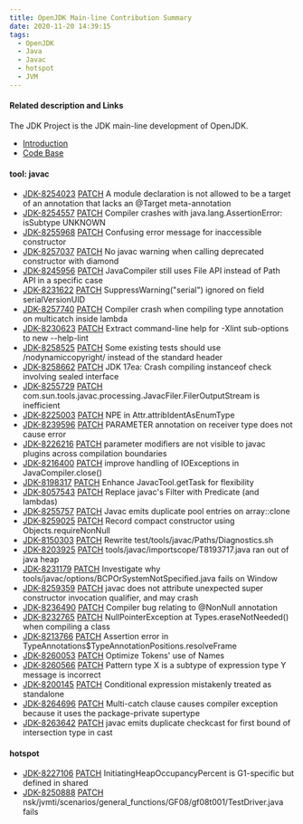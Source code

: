 ```yaml
---
title: OpenJDK Main-line Contribution Summary
date: 2020-11-20 14:39:15
tags:
  - OpenJDK
  - Java
  - Javac
  - hotspot
  - JVM
---
```


#### Related description and Links
The JDK Project is the JDK main-line development of OpenJDK.
- [Introduction](http://openjdk.java.net/projects/jdk)
- [Code Base](https://github.com/openjdk/jdk)


#### tool: javac
- [JDK-8254023](https://bugs.openjdk.java.net/browse/JDK-8254023) [PATCH](https://github.com/openjdk/jdk/pull/622)  A module declaration is not allowed to be a target of an annotation that lacks an @Target meta-annotation
- [JDK-8254557](https://bugs.openjdk.java.net/browse/JDK-8254557) [PATCH](https://github.com/openjdk/jdk/pull/718)  Compiler crashes with java.lang.AssertionError: isSubtype UNKNOWN
- [JDK-8255968](https://bugs.openjdk.java.net/browse/JDK-8255968) [PATCH](https://github.com/openjdk/jdk/pull/1389)  Confusing error message for inaccessible constructor
- [JDK-8257037](https://bugs.openjdk.java.net/browse/JDK-8257037) [PATCH](https://github.com/openjdk/jdk/pull/1490)  No javac warning when calling deprecated constructor with diamond
- [JDK-8245956](https://bugs.openjdk.java.net/browse/JDK-8245956) [PATCH](https://github.com/openjdk/jdk/pull/1553)  JavaCompiler still uses File API instead of Path API in a specific case
- [JDK-8231622](https://bugs.openjdk.java.net/browse/JDK-8231622) [PATCH](https://github.com/openjdk/jdk/pull/1626)  SuppressWarning("serial") ignored on field serialVersionUID
- [JDK-8257740](https://bugs.openjdk.java.net/browse/JDK-8257740) [PATCH](https://github.com/openjdk/jdk/pull/1648)  Compiler crash when compiling type annotation on multicatch inside lambda
- [JDK-8230623](https://bugs.openjdk.java.net/browse/JDK-8230623) [PATCH](https://github.com/openjdk/jdk/pull/1758)  Extract command-line help for -Xlint sub-options to new --help-lint
- [JDK-8258525](https://bugs.openjdk.java.net/browse/JDK-8258525) [PATCH](https://github.com/openjdk/jdk/pull/1732)  Some existing tests should use /nodynamiccopyright/ instead of the standard header
- [JDK-8258662](https://bugs.openjdk.java.net/browse/JDK-8258662) [PATCH](https://github.com/openjdk/jdk/pull/1849)  JDK 17ea: Crash compiling instanceof check involving sealed interface
- [JDK-8255729](https://bugs.openjdk.java.net/browse/JDK-8255729) [PATCH](https://github.com/openjdk/jdk/pull/1854)  com.sun.tools.javac.processing.JavacFiler.FilerOutputStream is inefficient
- [JDK-8225003](https://bugs.openjdk.java.net/browse/JDK-8225003) [PATCH](https://github.com/openjdk/jdk/pull/1864)  NPE in Attr.attribIdentAsEnumType
- [JDK-8239596](https://bugs.openjdk.java.net/browse/JDK-8239596) [PATCH](https://github.com/openjdk/jdk/pull/1881)  PARAMETER annotation on receiver type does not cause error
- [JDK-8226216](https://bugs.openjdk.java.net/browse/JDK-8226216) [PATCH](https://github.com/openjdk/jdk/pull/1890)  parameter modifiers are not visible to javac plugins across compilation boundaries
- [JDK-8216400](https://bugs.openjdk.java.net/browse/JDK-8216400) [PATCH](https://github.com/openjdk/jdk/pull/1895)  improve handling of IOExceptions in JavaCompiler.close()
- [JDK-8198317](https://bugs.openjdk.java.net/browse/JDK-8198317) [PATCH](https://github.com/openjdk/jdk/pull/1896)  Enhance JavacTool.getTask for flexibility
- [JDK-8057543](https://bugs.openjdk.java.net/browse/JDK-8057543) [PATCH](https://github.com/openjdk/jdk/pull/1898)  Replace javac's Filter with Predicate (and lambdas)
- [JDK-8255757](https://bugs.openjdk.java.net/browse/JDK-8255757) [PATCH](https://github.com/openjdk/jdk/pull/1912)  Javac emits duplicate pool entries on array::clone
- [JDK-8259025](https://bugs.openjdk.java.net/browse/JDK-8259025) [PATCH](https://github.com/openjdk/jdk/pull/1917)  Record compact constructor using Objects.requireNonNull
- [JDK-8150303](https://bugs.openjdk.java.net/browse/JDK-8150303) [PATCH](https://github.com/openjdk/jdk/pull/1959)  Rewrite test/tools/javac/Paths/Diagnostics.sh
- [JDK-8203925](https://bugs.openjdk.java.net/browse/JDK-8203925) [PATCH](https://github.com/openjdk/jdk/pull/1998)  tools/javac/importscope/T8193717.java ran out of java heap
- [JDK-8231179](https://bugs.openjdk.java.net/browse/JDK-8231179) [PATCH](https://github.com/openjdk/jdk/pull/2004)  Investigate why tools/javac/options/BCPOrSystemNotSpecified.java fails on Window
- [JDK-8259359](https://bugs.openjdk.java.net/browse/JDK-8259359) [PATCH](https://github.com/openjdk/jdk/pull/2021)  javac does not attribute unexpected super constructor invocation qualifier, and may crash
- [JDK-8236490](https://bugs.openjdk.java.net/browse/JDK-8236490) [PATCH](https://github.com/openjdk/jdk/pull/2060)  Compiler bug relating to @NonNull annotation
- [JDK-8232765](https://bugs.openjdk.java.net/browse/JDK-8232765) [PATCH](https://github.com/openjdk/jdk/pull/2099)  NullPointerException at Types.eraseNotNeeded() when compiling a class
- [JDK-8213766](https://bugs.openjdk.java.net/browse/JDK-8213766) [PATCH](https://github.com/openjdk/jdk/pull/2118)  Assertion error in TypeAnnotations$TypeAnnotationPositions.resolveFrame
- [JDK-8260053](https://bugs.openjdk.java.net/browse/JDK-8260053) [PATCH](https://github.com/openjdk/jdk/pull/2169)  Optimize Tokens' use of Names
- [JDK-8260566](https://bugs.openjdk.java.net/browse/JDK-8260566) [PATCH](https://github.com/openjdk/jdk/pull/2311)  Pattern type X is a subtype of expression type Y message is incorrect
- [JDK-8200145](https://bugs.openjdk.java.net/browse/JDK-8200145) [PATCH](https://github.com/openjdk/jdk/pull/2324)  Conditional expression mistakenly treated as standalone
- [JDK-8264696](https://bugs.openjdk.java.net/browse/JDK-8264696) [PATCH](https://github.com/openjdk/jdk/pull/3374)  Multi-catch clause causes compiler exception because it uses the package-private supertype
- [JDK-8263642](https://bugs.openjdk.java.net/browse/JDK-8263642) [PATCH](https://github.com/openjdk/jdk/pull/3399)  javac emits duplicate checkcast for first bound of intersection type in cast


#### hotspot
- [JDK-8227106](https://bugs.openjdk.java.net/browse/JDK-8227106) [PATCH](https://github.com/openjdk/jdk/pull/1217)  InitiatingHeapOccupancyPercent is G1-specific but defined in shared
- [JDK-8250888](https://bugs.openjdk.java.net/browse/JDK-8250888) [PATCH](https://github.com/openjdk/jdk/pull/1319)  nsk/jvmti/scenarios/general_functions/GF08/gf08t001/TestDriver.java fails

